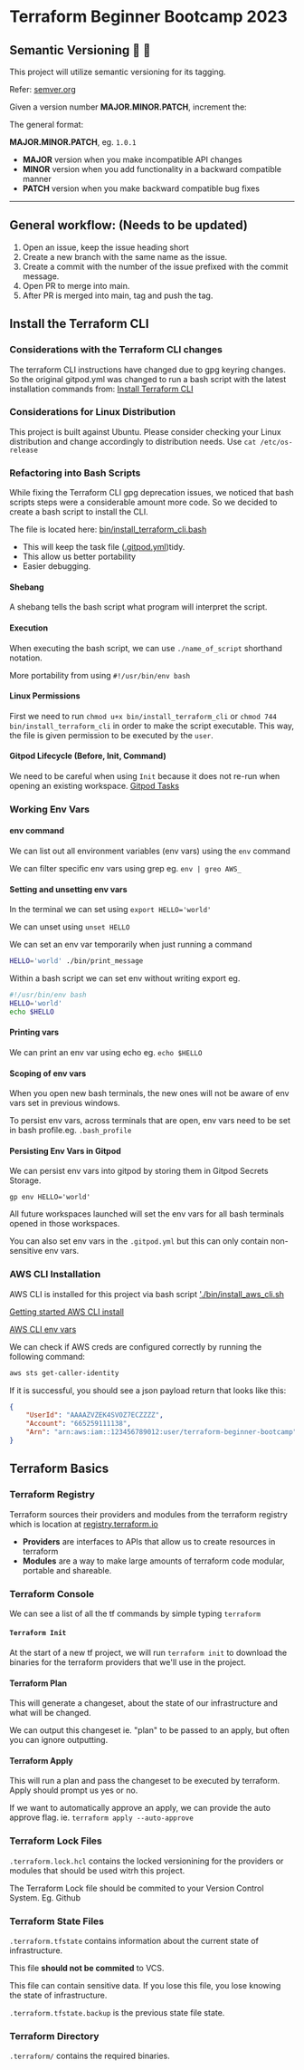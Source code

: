 # Terraform Beginner Bootcamp 2023

## Semantic Versioning :mage: :mage:

This project will utilize semantic versioning for its tagging.

Refer: [semver.org](https://semver.org/)

Given a version number **MAJOR.MINOR.PATCH**, increment the:

The general format:

**MAJOR.MINOR.PATCH**, eg. `1.0.1`

- **MAJOR** version when you make incompatible API changes
- **MINOR** version when you add functionality in a backward compatible manner
- **PATCH** version when you make backward compatible bug fixes

---

## General workflow: (Needs to be updated)

1. Open an issue, keep the issue heading short
2. Create a new branch with the same name as the issue.
3. Create a commit with the number of the issue prefixed with the commit message.
4. Open PR to merge into main.
5. After PR is merged into main, tag and push the tag.

## Install the Terraform CLI

### Considerations with the Terraform CLI changes
The terraform CLI instructions have changed due to gpg keyring changes. So the original gitpod.yml was changed to run a bash script with the latest installation commands from:
[Install Terraform CLI](https://developer.hashicorp.com/terraform/tutorials/aws-get-started/install-cli)

### Considerations for Linux Distribution

This project is built against Ubuntu.
Please consider checking your Linux distribution and change accordingly to distribution needs. Use `cat /etc/os-release`

### Refactoring into Bash Scripts

While fixing the Terraform CLI gpg deprecation issues, we noticed that bash scripts steps were a considerable amount more code. So we decided to create a bash script to install the CLI.

The file is located here: [bin/install_terraform_cli.bash](bin/install_terraform_cli.sh)

- This will keep the task file ([.gitpod.yml](.gitpod.yml))tidy.
- This allow us better portability
- Easier debugging. 

#### Shebang

A shebang tells the bash script what program will interpret the script.

#### Execution

When executing the bash script, we can use `./name_of_script` shorthand notation.

More portability from using `#!/usr/bin/env bash`

#### Linux Permissions

First we need to run `chmod u+x bin/install_terraform_cli` or `chmod 744 bin/install_terraform_cli` in order to make the script executable. This way, the file is given permission to be executed by the `user`.

#### Gitpod Lifecycle (Before, Init, Command)

We need to be careful when using `Init` because it does not re-run when opening an existing workspace. [Gitpod Tasks](https://www.gitpod.io/docs/configure/workspaces/tasks) 

### Working Env Vars
#### env command
We can list out all environment variables (env vars) using the `env` command

We can filter specific env vars using grep eg. `env | greo AWS_`

#### Setting and unsetting env vars

In the terminal we can set using `export HELLO='world'`

We can unset using `unset HELLO`

We can set an env var temporarily when just running a command 

```sh
HELLO='world' ./bin/print_message

```
Within a bash script we can set env without writing export eg.


```sh
#!/usr/bin/env bash
HELLO='world'
echo $HELLO
```

#### Printing vars

We can print an env var using echo eg. `echo $HELLO`

#### Scoping of env vars

When you open new bash terminals, the new ones will not be aware of env vars set in previous windows.

To persist env vars, across terminals that are open, env vars need to be set in bash profile.eg. `.bash_profile`

#### Persisting Env Vars in Gitpod

We can persist env vars into gitpod by storing them in Gitpod Secrets Storage.

```
gp env HELLO='world'
```

All future workspaces launched will set the env vars for all bash terminals opened in those workspaces. 

You can also set env vars in the `.gitpod.yml` but this can only contain non-sensitive env vars. 

### AWS CLI Installation

AWS CLI is installed for this project via bash script ['./bin/install_aws_cli.sh](./bin/install_aws_cli.sh)

[Getting started AWS CLI install](https://docs.aws.amazon.com/cli/latest/userguide/getting-started-install.html)

[AWS CLI env vars](https://docs.aws.amazon.com/cli/latest/userguide/cli-configure-envvars.html)

We can check if AWS creds are configured correctly by running the following command:

```sh
aws sts get-caller-identity
```

If it is successful, you should see a json payload return that looks like this:

```json
{
    "UserId": "AAAAZVZEK4SVOZ7ECZZZZ",
    "Account": "665259111138",
    "Arn": "arn:aws:iam::123456789012:user/terraform-beginner-bootcamp"
}
```

## Terraform Basics

### Terraform Registry

Terraform sources their providers and modules from the terraform registry which is location at [registry.terraform.io](https://registry.terraform.io/)

- **Providers** are interfaces to APIs that allow us to create resources in terraform
- **Modules** are a way to make large amounts of terraform code modular, portable and shareable.

### Terraform Console

We can see a list of all the tf commands by simple typing `terraform`

#### `Terraform Init`
At the start of a new tf project, we will run `terraform init` to download the binaries for the terraform providers that we'll use in the project. 

#### Terraform Plan

This will generate a changeset, about the state of our infrastructure and what will be changed.

We can output this changeset ie. "plan" to be passed to an apply, but often you can ignore outputting.

#### Terraform Apply

This will run a plan and pass the changeset to be executed by terraform. Apply should prompt us yes or no.

If we want to automatically approve an apply, we can provide the auto approve flag. ie. `terraform apply --auto-approve`

### Terraform Lock Files

`.terraform.lock.hcl` contains the locked versionining for the providers or modules that should be used witrh this project.

The Terraform Lock file should be commited to your Version Control System. Eg. Github

### Terraform State Files

`.terraform.tfstate` contains information about the current state of infrastructure.

This file **should not be commited** to VCS.

This file can contain sensitive data.
If you lose this file, you lose knowing the state of infrastructure.

`.terraform.tfstate.backup` is the previous state file state.

### Terraform Directory

`.terraform/` contains the required binaries. 